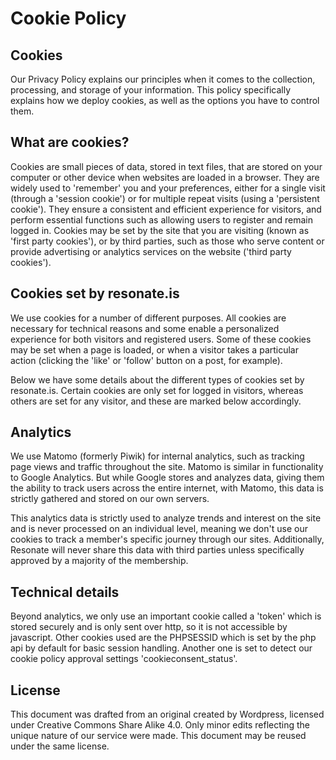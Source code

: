 # Cookie Policy

## Cookies

Our Privacy Policy explains our principles when it comes to the collection, processing, and storage of your information. This policy specifically explains how we deploy cookies, as well as the options you have to control them.

## What are cookies?

Cookies are small pieces of data, stored in text files, that are stored on your computer or other device when websites are loaded in a browser. They are widely used to 'remember' you and your preferences, either for a single visit (through a 'session cookie') or for multiple repeat visits (using a 'persistent cookie'). They ensure a consistent and efficient experience for visitors, and perform essential functions such as allowing users to register and remain logged in. Cookies may be set by the site that you are visiting (known as 'first party cookies'), or by third parties, such as those who serve content or provide advertising or analytics services on the website ('third party cookies').

## Cookies set by resonate.is

We use cookies for a number of different purposes. All cookies are necessary for technical reasons and some enable a personalized experience for both visitors and registered users. Some of these cookies may be set when a page is loaded, or when a visitor takes a particular action (clicking the 'like' or 'follow' button on a post, for example).

Below we have some details about the different types of cookies set by resonate.is. Certain cookies are only set for logged in visitors, whereas others are set for any visitor, and these are marked below accordingly.

## Analytics

We use Matomo (formerly Piwik) for internal analytics, such as tracking page views and traffic throughout the site. Matomo is similar in functionality to Google Analytics. But while Google stores and analyzes data, giving them the ability to track users across the entire internet, with Matomo, this data is strictly gathered and stored on our own servers.

This analytics data is strictly used to analyze trends and interest on the site and is never processed on an individual level, meaning we don't use our cookies to track a member's specific journey through our sites. Additionally, Resonate will never share this data with third parties unless specifically approved by a majority of the membership.

## Technical details

Beyond analytics, we only use an important cookie called a 'token' which is stored securely and is only sent over http, so it is not accessible by javascript. Other cookies used are the PHPSESSID which is set by the php api by default for basic session handling. Another one is set to detect our cookie policy approval settings 'cookieconsent_status'.

## License

This document was drafted from an original created by Wordpress, licensed under Creative Commons Share Alike 4.0. Only minor edits reflecting the unique nature of our service were made. This document may be reused under the same license.
